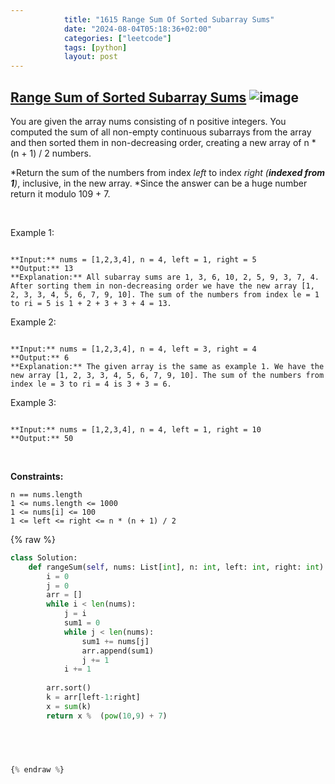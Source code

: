 ```yaml
---
            title: "1615 Range Sum Of Sorted Subarray Sums"
            date: "2024-08-04T05:18:36+02:00"
            categories: ["leetcode"]
            tags: [python]
            layout: post
---
```

            
## [Range Sum of Sorted Subarray Sums](https://leetcode.com/problems/range-sum-of-sorted-subarray-sums) ![image](https://img.shields.io/badge/Difficulty-Medium-orange)

You are given the array nums consisting of n positive integers. You computed the sum of all non-empty continuous subarrays from the array and then sorted them in non-decreasing order, creating a new array of n * (n + 1) / 2 numbers.

*Return the sum of the numbers from index *left* to index *right (**indexed from 1**)*, inclusive, in the new array. *Since the answer can be a huge number return it modulo 109 + 7.

 

Example 1:

```

**Input:** nums = [1,2,3,4], n = 4, left = 1, right = 5
**Output:** 13 
**Explanation:** All subarray sums are 1, 3, 6, 10, 2, 5, 9, 3, 7, 4. After sorting them in non-decreasing order we have the new array [1, 2, 3, 3, 4, 5, 6, 7, 9, 10]. The sum of the numbers from index le = 1 to ri = 5 is 1 + 2 + 3 + 3 + 4 = 13. 

```

Example 2:

```

**Input:** nums = [1,2,3,4], n = 4, left = 3, right = 4
**Output:** 6
**Explanation:** The given array is the same as example 1. We have the new array [1, 2, 3, 3, 4, 5, 6, 7, 9, 10]. The sum of the numbers from index le = 3 to ri = 4 is 3 + 3 = 6.

```

Example 3:

```

**Input:** nums = [1,2,3,4], n = 4, left = 1, right = 10
**Output:** 50

```

 

**Constraints:**

	n == nums.length
	1 <= nums.length <= 1000
	1 <= nums[i] <= 100
	1 <= left <= right <= n * (n + 1) / 2

{% raw %}
```python
class Solution:
    def rangeSum(self, nums: List[int], n: int, left: int, right: int) -> int:
        i = 0
        j = 0
        arr = []
        while i < len(nums):
            j = i
            sum1 = 0
            while j < len(nums):
                sum1 += nums[j]
                arr.append(sum1)
                j += 1
            i += 1
        
        arr.sort()
        k = arr[left-1:right]
        x = sum(k)
        return x %  (pow(10,9) + 7)




        
{% endraw %}
